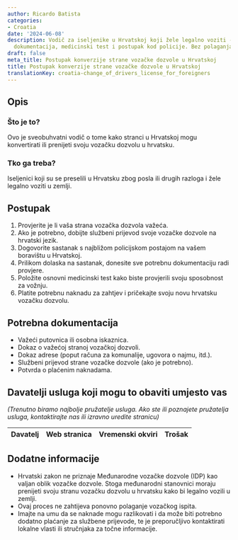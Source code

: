 ```yaml
---
author: Ricardo Batista
categories:
- Croatia
date: '2024-06-08'
description: Vodič za iseljenike u Hrvatskoj koji žele legalno voziti - provjera,
  dokumentacija, medicinski test i postupak kod policije. Bez polaganja ispita.
draft: false
meta_title: Postupak konverzije strane vozačke dozvole u Hrvatskoj
title: Postupak konverzije strane vozačke dozvole u Hrvatskoj
translationKey: croatia-change_of_drivers_license_for_foreigners
---
```



## Opis
### Što je to?
Ovo je sveobuhvatni vodič o tome kako stranci u Hrvatskoj mogu konvertirati ili prenijeti svoju vozačku dozvolu u hrvatsku.
### Tko ga treba?
Iseljenici koji su se preselili u Hrvatsku zbog posla ili drugih razloga i žele legalno voziti u zemlji.

## Postupak

1. Provjerite je li vaša strana vozačka dozvola važeća.
2. Ako je potrebno, dobijte službeni prijevod svoje vozačke dozvole na hrvatski jezik.
3. Dogovorite sastanak s najbližom policijskom postajom na vašem boravištu u Hrvatskoj.
4. Prilikom dolaska na sastanak, donesite sve potrebnu dokumentaciju radi provjere.
5. Položite osnovni medicinski test kako biste provjerili svoju sposobnost za vožnju.
6. Platite potrebnu naknadu za zahtjev i pričekajte svoju novu hrvatsku vozačku dozvolu.

## Potrebna dokumentacija

- Važeći putovnica ili osobna iskaznica.
- Dokaz o važećoj stranoj vozačkoj dozvoli.
- Dokaz adrese (poput računa za komunalije, ugovora o najmu, itd.).
- Službeni prijevod strane vozačke dozvole (ako je potrebno).
- Potvrda o plaćenim naknadama.

## Davatelji usluga koji mogu to obaviti umjesto vas

_(Trenutno biramo najbolje pružatelje usluga. Ako ste ili poznajete pružatelja usluga, kontaktirajte nas ili izravno uredite stranicu)_

| Davatelj | Web stranica | Vremenski okviri | Trošak |
| --------------- | --------------- | :-------------: | :-------------: |

## Dodatne informacije

- Hrvatski zakon ne priznaje Međunarodne vozačke dozvole (IDP) kao valjan oblik vozačke dozvole. Stoga međunarodni stanovnici moraju prenijeti svoju stranu vozačku dozvolu u hrvatsku kako bi legalno vozili u zemlji.
- Ovaj proces ne zahtijeva ponovno polaganje vozačkog ispita.
- Imajte na umu da se naknade mogu razlikovati i da može biti potrebno dodatno plaćanje za službene prijevode, te je preporučljivo kontaktirati lokalne vlasti ili stručnjaka za točne informacije.